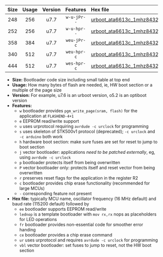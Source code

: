 |Size|Usage|Version|Features|Hex file|
|:-:|:-:|:-:|:-:|:--|
|248|256|u7.7|`w-u-jPr--`|[urboot_ata6613c_1mhz8432_38400bps_lednop_ur_vbl.hex](https://raw.githubusercontent.com/stefanrueger/urboot.hex/main/mcus/ata6613c/fcpu_1mhz8432/38400_bps/urboot_ata6613c_1mhz8432_38400bps_lednop_ur_vbl.hex)|
|252|256|u7.7|`w-u-hpr--`|[urboot_ata6613c_1mhz8432_38400bps_lednop_fr_ur.hex](https://raw.githubusercontent.com/stefanrueger/urboot.hex/main/mcus/ata6613c/fcpu_1mhz8432/38400_bps/urboot_ata6613c_1mhz8432_38400bps_lednop_fr_ur.hex)|
|358|384|u7.7|`weu-jPr-c`|[urboot_ata6613c_1mhz8432_38400bps_ee_lednop_fr_ce_ur_vbl.hex](https://raw.githubusercontent.com/stefanrueger/urboot.hex/main/mcus/ata6613c/fcpu_1mhz8432/38400_bps/urboot_ata6613c_1mhz8432_38400bps_ee_lednop_fr_ce_ur_vbl.hex)|
|340|512|u7.7|`weu-hpr-c`|[urboot_ata6613c_1mhz8432_38400bps_ee_lednop_fr_ce_ur.hex](https://raw.githubusercontent.com/stefanrueger/urboot.hex/main/mcus/ata6613c/fcpu_1mhz8432/38400_bps/urboot_ata6613c_1mhz8432_38400bps_ee_lednop_fr_ce_ur.hex)|
|444|512|u7.7|`wes-hpr-c`|[urboot_ata6613c_1mhz8432_38400bps_ee_lednop_fr_ce.hex](https://raw.githubusercontent.com/stefanrueger/urboot.hex/main/mcus/ata6613c/fcpu_1mhz8432/38400_bps/urboot_ata6613c_1mhz8432_38400bps_ee_lednop_fr_ce.hex)|

- **Size:** Bootloader code size including small table at top end
- **Usage:** How many bytes of flash are needed, ie, HW boot section or a multiple of the page size
- **Version:** For example, u7.6 is an urboot version, o5.2 is an optiboot version
- **Features:**
  + `w` bootloader provides `pgm_write_page(sram, flash)` for the application at `FLASHEND-4+1`
  + `e` EEPROM read/write support
  + `u` uses urprotocol requiring `avrdude -c urclock` for programming
  + `s` uses skeleton of STK500v1 protocol (deprecated); `-c urclock` and `-c arduino` both work
  + `h` hardware boot section: make sure fuses are set for reset to jump to boot section
  + `j` vector bootloader: applications *need to be patched externally*, eg, using `avrdude -c urclock`
  + `p` bootloader protects itself from being overwritten
  + `P` vector bootloader only: protects itself and reset vector from being overwritten
  + `r` preserves reset flags for the application in the register R2
  + `c` bootloader provides chip erase functionality (recommended for large MCUs)
  + `-` corresponding feature not present
- **Hex file:** typically MCU name, oscillator frequency (16 MHz default) and baud rate (115200 default) followed by
  + `ee` bootloader supports EEPROM read/write
  + `lednop` is a template bootloader with `mov rx,rx` nops as placeholders for LED operations
  + `fr` bootloader provides non-essential code for smoother error handing
  + `ce` bootloader provides a chip erase command
  + `ur` uses urprotocol and requires `avrdude -c urclock` for programming
  + `vbl` vector bootloader: set fuses to jump to reset, not the HW boot section
